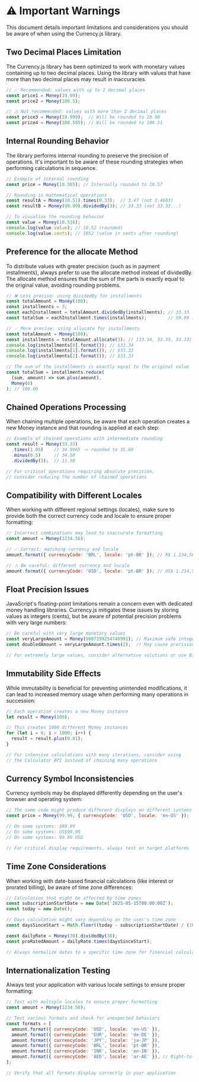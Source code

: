 # ⚠️ Important Warnings

This document details important limitations and considerations you should be aware of when using the Currency.js library.

## Two Decimal Places Limitation

The Currency.js library has been optimized to work with monetary values containing up to two decimal places. Using the library with values that have more than two decimal places may result in inaccuracies.

```javascript
// ✅ Recommended: values with up to 2 decimal places
const price1 = Money(19.99);
const price2 = Money(100.5);

// ⚠️ Not recommended: values with more than 2 decimal places
const price3 = Money(19.999);  // Will be rounded to 20.00
const price4 = Money(100.505); // Will be rounded to 100.51
```

## Internal Rounding Behavior

The library performs internal rounding to preserve the precision of operations. It's important to be aware of these rounding strategies when performing calculations in sequence.

```javascript
// Example of internal rounding
const price = Money(10.565); // Internally rounded to 10.57

// Rounding in mathematical operations
const resultA = Money(10.51).times(0.33);  // 3.47 (not 3.4683)
const resultB = Money(99.99).dividedBy(3); // 33.33 (not 33.33...)

// To visualize the rounding behavior
const value = Money(10.516);
console.log(value.value); // 10.52 (rounded)
console.log(value.cents); // 1052 (value in cents after rounding)
```

## Preference for the allocate Method

To distribute values with greater precision (such as in payment installments), always prefer to use the allocate method instead of dividedBy. The allocate method ensures that the sum of the parts is exactly equal to the original value, avoiding rounding problems.

```javascript
// ❌ Less precise: using dividedBy for installments
const totalAmount = Money(100);
const installments = 3;
const eachInstallment = totalAmount.dividedBy(installments); // 33.33
const totalSum = eachInstallment.times(installments);        // 99.99 (loss of 0.01)

// ✅ More precise: using allocate for installments
const totalAmount = Money(100);
const installments = totalAmount.allocate(3); // [33.34, 33.33, 33.33]
console.log(installments[0].format()); // $33.34
console.log(installments[1].format()); // $33.33
console.log(installments[2].format()); // $33.33

// The sum of the installments is exactly equal to the original value
const totalSum = installments.reduce(
  (sum, amount) => sum.plus(amount),
  Money(0)
); // 100.00
```

## Chained Operations Processing

When chaining multiple operations, be aware that each operation creates a new Money instance and that rounding is applied at each step:

```javascript
// Example of chained operations with intermediate rounding
const result = Money(33.33)
  .times(1.05)    // 34.9965 -> rounded to 35.00
  .minus(0.5)     // 34.50
  .dividedBy(3);  // 11.50

// For critical operations requiring absolute precision,
// consider reducing the number of chained operations
```

## Compatibility with Different Locales

When working with different regional settings (locales), make sure to provide both the correct currency code and locale to ensure proper formatting:

```javascript
// Incorrect combinations may lead to inaccurate formatting
const amount = Money(1234.56);

// ✅ Correct: matching currency and locale
amount.format({ currencyCode: 'BRL', locale: 'pt-BR' }); // R$ 1.234,56

// ⚠️ Be careful: different currency and locale
amount.format({ currencyCode: 'USD', locale: 'pt-BR' }); // US$ 1.234,56
```

## Float Precision Issues

JavaScript's floating-point limitations remain a concern even with dedicated money handling libraries. Currency.js mitigates these issues by storing values as integers (cents), but be aware of potential precision problems with very large numbers:

```javascript
// Be careful with very large monetary values
const veryLargeAmount = Money(9007199254740991); // Maximum safe integer in JavaScript
const doubledAmount = veryLargeAmount.times(2);  // May cause precision issues

// For extremely large values, consider alternative solutions or use BigInt-based libraries
```

## Immutability Side Effects

While immutability is beneficial for preventing unintended modifications, it can lead to increased memory usage when performing many operations in succession:

```javascript
// Each operation creates a new Money instance
let result = Money(100);

// This creates 1000 different Money instances
for (let i = 0; i < 1000; i++) {
  result = result.plus(0.01);
}

// For intensive calculations with many iterations, consider using
// the Calculator API instead of chaining many operations
```

## Currency Symbol Inconsistencies

Currency symbols may be displayed differently depending on the user's browser and operating system:

```javascript
// The same code might produce different displays on different systems
const price = Money(99.99, { currencyCode: 'USD', locale: 'en-US' });

// On some systems: $99.99
// On some systems: US$99.99
// On some systems: 99.99 USD

// For critical display requirements, always test on target platforms
```

## Time Zone Considerations

When working with date-based financial calculations (like interest or prorated billing), be aware of time zone differences:

```javascript
// Calculation that might be affected by time zones
const subscriptionStartDate = new Date('2025-05-15T00:00:00Z');
const today = new Date();

// Days calculation might vary depending on the user's time zone
const daysSinceStart = Math.floor((today - subscriptionStartDate) / (1000 * 60 * 60 * 24));

const dailyRate = Money(30).dividedBy(30);
const proRatedAmount = dailyRate.times(daysSinceStart);

// Always normalize dates to a specific time zone for financial calculations
```

## Internationalization Testing

Always test your application with various locale settings to ensure proper formatting:

```javascript
// Test with multiple locales to ensure proper formatting
const amount = Money(1234.56);

// Test various formats and check for unexpected behaviors
const formats = [
  amount.format({ currencyCode: 'USD', locale: 'en-US' }),
  amount.format({ currencyCode: 'EUR', locale: 'de-DE' }),
  amount.format({ currencyCode: 'JPY', locale: 'ja-JP' }),
  amount.format({ currencyCode: 'BRL', locale: 'pt-BR' }),
  amount.format({ currencyCode: 'INR', locale: 'en-IN' }),
  amount.format({ currencyCode: 'AED', locale: 'ar-AE' }), // Right-to-left language
];

// Verify that all formats display correctly in your application
```